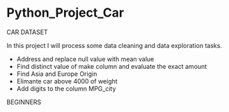 # Python_Project_Car

CAR DATASET 

In this project I will process some data cleaning and data exploration tasks.

- Address and replace null value with mean value
- Find distinct value of make column and evaluate the exact amount
- Find Asia and Europe Origin
- Elimante car above 4000 of weight
- Add digits to the column MPG_city

BEGINNERS
